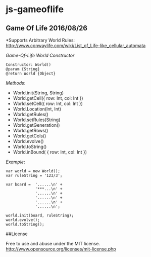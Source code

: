 # js-gameoflife

## Game Of Life 2016/08/26
*Supports Arbitrary World Rules: http://www.conwaylife.com/wiki/List_of_Life-like_cellular_automata

_Game-Of-Life World Constructor_
```
Constructor: World()
@param {String} 
@return World {Object}
```

_Methods_:

 * World.init(String, String)
 * World.getCell({ row: Int, col: Int })
 * World.setCell({ row: Int, col: Int })
 * World.Location(Int, Int)
 * World.getRules()
 * World.setRules(String)
 * World.getGeneration()
 * World.getRows()
 * World.getCols()
 * World.evolve()
 * World.toString()
 * World.inBound( { row: Int, col: Int })

 _Example_:

 ```
 var world = new World();
 var ruleString = '123/3';

 var board =  '......\n' +
              '***...\n' +
              '......\n' +
              '......\n' +
              '......\n' +
              '......\n';

world.init(board, ruleString);
world.evolve();
world.toString();
```

##License

Free to use and abuse under the MIT license.
http://www.opensource.org/licenses/mit-license.php
